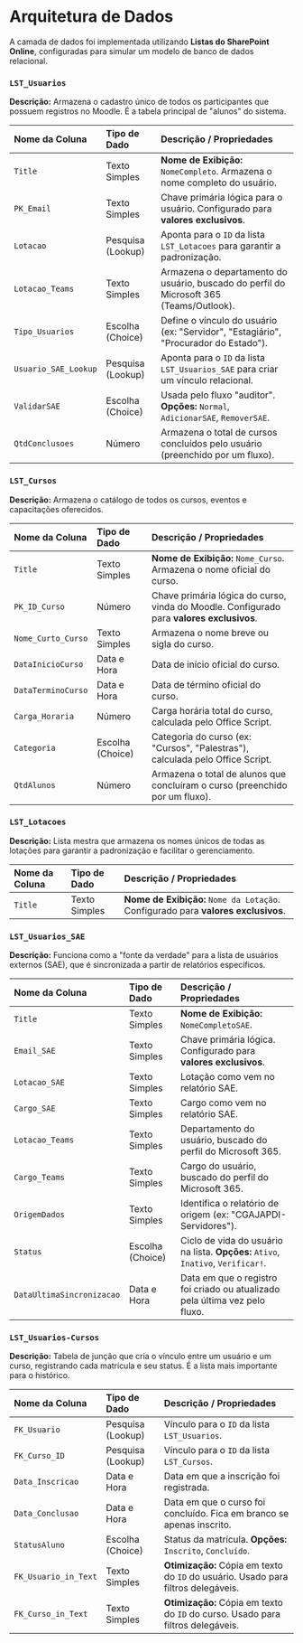 # Arquitetura de Dados

A camada de dados foi implementada utilizando **Listas do SharePoint Online**, configuradas para simular um modelo de banco de dados relacional.

### `LST_Usuarios`
**Descrição:** Armazena o cadastro único de todos os participantes que possuem registros no Moodle. É a tabela principal de "alunos" do sistema.

| Nome da Coluna | Tipo de Dado | Descrição / Propriedades |
| :--- | :--- | :--- |
| `Title` | Texto Simples | **Nome de Exibição:** `NomeCompleto`. Armazena o nome completo do usuário. |
| `PK_Email` | Texto Simples | Chave primária lógica para o usuário. Configurado para **valores exclusivos**. |
| `Lotacao` | Pesquisa (Lookup) | Aponta para o `ID` da lista `LST_Lotacoes` para garantir a padronização. |
| `Lotacao_Teams` | Texto Simples | Armazena o departamento do usuário, buscado do perfil do Microsoft 365 (Teams/Outlook). |
| `Tipo_Usuarios` | Escolha (Choice) | Define o vínculo do usuário (ex: "Servidor", "Estagiário", "Procurador do Estado"). |
| `Usuario_SAE_Lookup`| Pesquisa (Lookup) | Aponta para o `ID` da lista `LST_Usuarios_SAE` para criar um vínculo relacional. |
| `ValidarSAE` | Escolha (Choice) | Usada pelo fluxo "auditor". **Opções:** `Normal`, `AdicionarSAE`, `RemoverSAE`. |
| `QtdConclusoes` | Número | Armazena o total de cursos concluídos pelo usuário (preenchido por um fluxo). |

### `LST_Cursos`
**Descrição:** Armazena o catálogo de todos os cursos, eventos e capacitações oferecidos.

| Nome da Coluna | Tipo de Dado | Descrição / Propriedades |
| :--- | :--- | :--- |
| `Title` | Texto Simples | **Nome de Exibição:** `Nome_Curso`. Armazena o nome oficial do curso. |
| `PK_ID_Curso` | Número | Chave primária lógica do curso, vinda do Moodle. Configurado para **valores exclusivos**. |
| `Nome_Curto_Curso`| Texto Simples | Armazena o nome breve ou sigla do curso. |
| `DataInicioCurso`| Data e Hora | Data de início oficial do curso. |
| `DataTerminoCurso`| Data e Hora | Data de término oficial do curso. |
| `Carga_Horaria` | Número | Carga horária total do curso, calculada pelo Office Script. |
| `Categoria` | Escolha (Choice) | Categoria do curso (ex: "Cursos", "Palestras"), calculada pelo Office Script. |
| `QtdAlunos` | Número | Armazena o total de alunos que concluíram o curso (preenchido por um fluxo). |

### `LST_Lotacoes`
**Descrição:** Lista mestra que armazena os nomes únicos de todas as lotações para garantir a padronização e facilitar o gerenciamento.

| Nome da Coluna | Tipo de Dado | Descrição / Propriedades |
| :--- | :--- | :--- |
| `Title` | Texto Simples | **Nome de Exibição:** `Nome da Lotação`. Configurado para **valores exclusivos**. |

### `LST_Usuarios_SAE`
**Descrição:** Funciona como a "fonte da verdade" para a lista de usuários externos (SAE), que é sincronizada a partir de relatórios específicos.

| Nome da Coluna | Tipo de Dado | Descrição / Propriedades |
| :--- | :--- | :--- |
| `Title` | Texto Simples | **Nome de Exibição:** `NomeCompletoSAE`. |
| `Email_SAE` | Texto Simples | Chave primária lógica. Configurado para **valores exclusivos**. |
| `Lotacao_SAE` | Texto Simples | Lotação como vem no relatório SAE. |
| `Cargo_SAE` | Texto Simples | Cargo como vem no relatório SAE. |
| `Lotacao_Teams` | Texto Simples | Departamento do usuário, buscado do perfil do Microsoft 365. |
| `Cargo_Teams` | Texto Simples | Cargo do usuário, buscado do perfil do Microsoft 365. |
| `OrigemDados` | Texto Simples | Identifica o relatório de origem (ex: "CGAJAPDI-Servidores"). |
| `Status` | Escolha (Choice) | Ciclo de vida do usuário na lista. **Opções:** `Ativo`, `Inativo`, `Verificar!`. |
| `DataUltimaSincronizacao` | Data e Hora | Data em que o registro foi criado ou atualizado pela última vez pelo fluxo. |

### `LST_Usuarios-Cursos`
**Descrição:** Tabela de junção que cria o vínculo entre um usuário e um curso, registrando cada matrícula e seu status. É a lista mais importante para o histórico.

| Nome da Coluna | Tipo de Dado | Descrição / Propriedades |
| :--- | :--- | :--- |
| `FK_Usuario` | Pesquisa (Lookup) | Vínculo para o `ID` da lista `LST_Usuarios`. |
| `FK_Curso_ID` | Pesquisa (Lookup) | Vínculo para o `ID` da lista `LST_Cursos`. |
| `Data_Inscricao` | Data e Hora | Data em que a inscrição foi registrada. |
| `Data_Conclusao` | Data e Hora | Data em que o curso foi concluído. Fica em branco se apenas inscrito. |
| `StatusAluno` | Escolha (Choice) | Status da matrícula. **Opções:** `Inscrito`, `Concluído`. |
| `FK_Usuario_in_Text` | Texto Simples | **Otimização:** Cópia em texto do `ID` do usuário. Usado para filtros delegáveis. |
| `FK_Curso_in_Text` | Texto Simples | **Otimização:** Cópia em texto do `ID` do curso. Usado para filtros delegáveis. |
